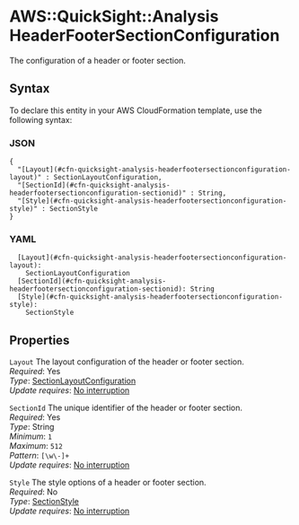 # AWS::QuickSight::Analysis HeaderFooterSectionConfiguration<a name="aws-properties-quicksight-analysis-headerfootersectionconfiguration"></a>

The configuration of a header or footer section\.

## Syntax<a name="aws-properties-quicksight-analysis-headerfootersectionconfiguration-syntax"></a>

To declare this entity in your AWS CloudFormation template, use the following syntax:

### JSON<a name="aws-properties-quicksight-analysis-headerfootersectionconfiguration-syntax.json"></a>

```
{
  "[Layout](#cfn-quicksight-analysis-headerfootersectionconfiguration-layout)" : SectionLayoutConfiguration,
  "[SectionId](#cfn-quicksight-analysis-headerfootersectionconfiguration-sectionid)" : String,
  "[Style](#cfn-quicksight-analysis-headerfootersectionconfiguration-style)" : SectionStyle
}
```

### YAML<a name="aws-properties-quicksight-analysis-headerfootersectionconfiguration-syntax.yaml"></a>

```
  [Layout](#cfn-quicksight-analysis-headerfootersectionconfiguration-layout): 
    SectionLayoutConfiguration
  [SectionId](#cfn-quicksight-analysis-headerfootersectionconfiguration-sectionid): String
  [Style](#cfn-quicksight-analysis-headerfootersectionconfiguration-style): 
    SectionStyle
```

## Properties<a name="aws-properties-quicksight-analysis-headerfootersectionconfiguration-properties"></a>

`Layout`  <a name="cfn-quicksight-analysis-headerfootersectionconfiguration-layout"></a>
The layout configuration of the header or footer section\.  
*Required*: Yes  
*Type*: [SectionLayoutConfiguration](aws-properties-quicksight-analysis-sectionlayoutconfiguration.md)  
*Update requires*: [No interruption](https://docs.aws.amazon.com/AWSCloudFormation/latest/UserGuide/using-cfn-updating-stacks-update-behaviors.html#update-no-interrupt)

`SectionId`  <a name="cfn-quicksight-analysis-headerfootersectionconfiguration-sectionid"></a>
The unique identifier of the header or footer section\.  
*Required*: Yes  
*Type*: String  
*Minimum*: `1`  
*Maximum*: `512`  
*Pattern*: `[\w\-]+`  
*Update requires*: [No interruption](https://docs.aws.amazon.com/AWSCloudFormation/latest/UserGuide/using-cfn-updating-stacks-update-behaviors.html#update-no-interrupt)

`Style`  <a name="cfn-quicksight-analysis-headerfootersectionconfiguration-style"></a>
The style options of a header or footer section\.  
*Required*: No  
*Type*: [SectionStyle](aws-properties-quicksight-analysis-sectionstyle.md)  
*Update requires*: [No interruption](https://docs.aws.amazon.com/AWSCloudFormation/latest/UserGuide/using-cfn-updating-stacks-update-behaviors.html#update-no-interrupt)